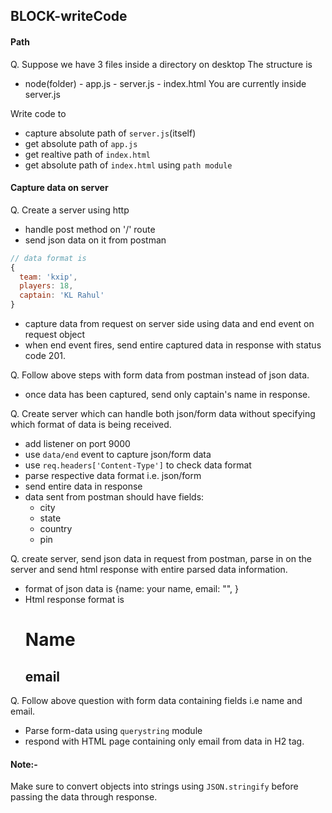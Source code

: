 ## BLOCK-writeCode

#### Path

Q. Suppose we have 3 files inside a directory on desktop
The structure is

- node(folder) - app.js - server.js - index.html
  You are currently inside server.js

Write code to

- capture absolute path of `server.js`(itself)
- get absolute path of `app.js`
- get realtive path of `index.html`
- get absolute path of `index.html` using `path module`

#### Capture data on server

Q. Create a server using http

- handle post method on '/' route
- send json data on it from postman

```js
// data format is
{
  team: 'kxip',
  players: 18,
  captain: 'KL Rahul'
}
```

- capture data from request on server side using data and end event on request object
- when end event fires, send entire captured data in response with status code 201.

Q. Follow above steps with form data from postman instead of json data.

- once data has been captured, send only captain's name in response.

Q. Create server which can handle both json/form data without specifying which format of data is being received.

- add listener on port 9000
- use `data/end` event to capture json/form data
- use `req.headers['Content-Type']` to check data format
- parse respective data format i.e. json/form
- send entire data in response
- data sent from postman should have fields:
  - city
  - state
  - country
  - pin

Q. create server, send json data in request from postman, parse in on the server and send html response with entire parsed data information.

- format of json data is {name: your name, email: "", }
- Html response format is <h1>Name</h1><h2>email</h2>

Q. Follow above question with form data containing fields i.e name and email.

- Parse form-data using `querystring` module
- respond with HTML page containing only email from data in H2 tag.

#### Note:-

Make sure to convert objects into strings using `JSON.stringify` before passing the data through response.
